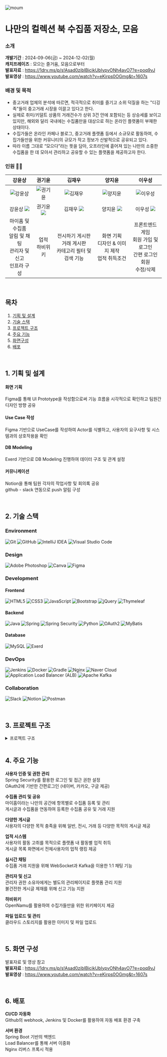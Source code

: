 ![moum](https://github.com/user-attachments/assets/b22aa708-e791-4c17-8151-27edb7f4dd58)
# 나만의 컬렉션 북 수집품 저장소, 모음

### 소개
**개발기간** : 2024-09-06(금) ~ 2024-12-02(월)  
**캐치프레이즈** : 모으는 즐거움, 모음으로부터  
**발표자료** : https://1drv.ms/p/s!Asad0zibIBicikUbIypvONh4avO7?e=poq9vJ  
**발표영상** : https://www.youtube.com/watch?v=eKirps0OGmg&t=1607s


### 배경 및 목적
- 중고거래 업체의 분석에 따르면, 적극적으로 취미를 즐기고 소위 덕질을 하는 "디깅족"들이 중고거래 시장을 이끌고 있다고 한다.
- 실제로 취미/키덜트 상품의 거래건수가 상위 3건 안에 포함되는 등 상승세를 보이고 있지만, 해외와 달리 국내에는 수집품만을 대상으로 하는 온라인 플랫폼이 부재한 상태이다.
- 수집가들은 온라인 카페나 블로그, 중고거래 플랫폼 등에서 소규모로 활동하여, 수집가들만을 위한 커뮤니티의 규모가 작고 정보가 산발적으로 공유되고 있다.
- 따라 이름 그대로 “모으다”라는 뜻을 담아, 오프라인에 흩어져 있는 나만의 소중한 수집품을 한 데 모아서 관리하고 공유할 수 있는 플랫폼을 제공하고자 한다.



### 인원 🧑‍🎓

|강윤상|권기윤|김재우|양지윤|이우성|
|:---:|:---:|:---:|:---:|:---:|
|![강윤상](https://github.com/user-attachments/assets/6545033e-b5ca-49e3-ac4e-bd46232b8feb)|![권기윤](https://github.com/user-attachments/assets/44cb38ac-a51e-4c7c-89be-1798e21a0fa0)|![김재우](https://github.com/user-attachments/assets/e6de6fba-b6fa-4890-9e36-06464fd350c1)|![양지윤](https://github.com/user-attachments/assets/1becc7c8-be23-40cd-8479-0d2b9d37af42)|![이우성](https://github.com/user-attachments/assets/c34adb34-6b89-4a62-8299-ecb5b352fa93)|
|강윤상 [<img src="https://img.shields.io/badge/GitHub-181717?style=flat-square&logo=GitHub&logoColor=white"/>](https://github.com/chocolithm)|권기윤 [<img src="https://img.shields.io/badge/GitHub-181717?style=flat-square&logo=GitHub&logoColor=white"/>](https://github.com/Homez96)|김재우 [<img src="https://img.shields.io/badge/GitHub-181717?style=flat-square&logo=GitHub&logoColor=white"/>](https://github.com/stereokim123)|양지윤 [<img src="https://img.shields.io/badge/GitHub-181717?style=flat-square&logo=GitHub&logoColor=white"/>](https://github.com/j1yunn)|이우성 [<img src="https://img.shields.io/badge/GitHub-181717?style=flat-square&logo=GitHub&logoColor=white"/>](https://github.com/Nari-Lee)
|마이홈 및 수집품<br>알림 및 채팅<br>관리자 및 신고<br> 인프라 구성|업적<br>하비위키|전시하기 게시판<br>거래 게시판 <br>카테고리 필터 및 검색 기능|화면 기획<br>디자인 & 이미지 제작<br>업적 취득조건|프론트엔드<br>게임<br>회원 가입 및 로그인<br>간편 로그인 회원<br>수정/삭제|


<br>

## 목차
1. [기획 및 설계](#1-기획-및-설계)
2. [기술 스택](#2-기술-스택)
3. [프로젝트 구조](#3-프로젝트-구조)
4. [주요 기능](#4-주요-기능)
5. [화면구성](#5-화면-구성)
6. [배포](#6-배포)

  
<br>

## 1. 기획 및 설계
#### 화면 기획
Figma를 통해 UI Prototype을 작성함으로써 기능 흐름을 시각적으로 확인하고 팀원간 디자인 방향 공유
#### Use Case 작성
Figma 기반으로 UseCase를 작성하여 Actor를 식별하고, 사용자의 요구사항 및 시스템과의 상호작용을 확인
#### DB Modeling
Exerd 기반으로 DB Modeling 진행하여 데이터 구조 및 관계 설정
#### 커뮤니케이션
Notion을 통해 팀원 각자의 작업사항 및 회의록 공유<br>
github - slack 연동으로 push 알림 구성


<br>

## 2. 기술 스택

### Environment
![Git](https://img.shields.io/badge/git-%23F05033.svg?style=for-the-badge&logo=git&logoColor=white)
![GitHub](https://img.shields.io/badge/github-%23121011.svg?style=for-the-badge&logo=github&logoColor=white)
![IntelliJ IDEA](https://img.shields.io/badge/IntelliJIDEA-000000.svg?style=for-the-badge&logo=intellij-idea&logoColor=white)
![Visual Studio Code](https://img.shields.io/badge/Visual%20Studio%20Code-0078d7.svg?style=for-the-badge&logo=visual-studio-code&logoColor=white)

### Design
![Adobe Photoshop](https://img.shields.io/badge/adobe%20photoshop-%2331A8FF.svg?style=for-the-badge&logo=adobe%20photoshop&logoColor=white)
![Canva](https://img.shields.io/badge/Canva-%2300C4CC.svg?style=for-the-badge&logo=Canva&logoColor=white)
![Figma](https://img.shields.io/badge/figma-%23F24E1E.svg?style=for-the-badge&logo=figma&logoColor=white)

### Development
#### Frontend
![HTML5](https://img.shields.io/badge/html5-%23E34F26.svg?style=for-the-badge&logo=html5&logoColor=white)
![CSS3](https://img.shields.io/badge/css3-%231572B6.svg?style=for-the-badge&logo=css3&logoColor=white)
![JavaScript](https://img.shields.io/badge/javascript-%23323330.svg?style=for-the-badge&logo=javascript&logoColor=%23F7DF1E)
![Bootstrap](https://img.shields.io/badge/bootstrap-%238511FA.svg?style=for-the-badge&logo=bootstrap&logoColor=white)
![jQuery](https://img.shields.io/badge/jquery-%230769AD.svg?style=for-the-badge&logo=jquery&logoColor=white)
![Thymeleaf](https://img.shields.io/badge/Thymeleaf-%23005C0F.svg?style=for-the-badge&logo=Thymeleaf&logoColor=white)

#### Backend
![Java](https://img.shields.io/badge/java-%23ED8B00.svg?style=for-the-badge&logo=openjdk&logoColor=white)
![Spring](https://img.shields.io/badge/spring-%236DB33F.svg?style=for-the-badge&logo=spring&logoColor=white)
![Spring Security](https://img.shields.io/badge/spring%20security-6DB33F?style=for-the-badge&logo=spring&logoColor=white)
![Python](https://img.shields.io/badge/python-3776AB?style=for-the-badge&logo=python&logoColor=white)
![OAuth2](https://img.shields.io/badge/OAuth2-%230092FE.svg?style=for-the-badge&logo=oauth&logoColor=white)
![MyBatis](https://img.shields.io/badge/mybatis-ED8B00?style=for-the-badge&logo=mybatis&logoColor=white)

#### Database
![MySQL](https://img.shields.io/badge/mysql-4479A1.svg?style=for-the-badge&logo=mysql&logoColor=white)
![Exerd](https://img.shields.io/badge/Exerd-%230055CC.svg?style=for-the-badge&logoColor=white)

### DevOps
![Jenkins](https://img.shields.io/badge/jenkins-%232C5263.svg?style=for-the-badge&logo=jenkins&logoColor=white)
![Docker](https://img.shields.io/badge/docker-%230db7ed.svg?style=for-the-badge&logo=docker&logoColor=white)
![Gradle](https://img.shields.io/badge/Gradle-02303A.svg?style=for-the-badge&logo=Gradle&logoColor=white)
![Nginx](https://img.shields.io/badge/nginx-%23009639.svg?style=for-the-badge&logo=nginx&logoColor=white)
![Naver Cloud](https://img.shields.io/badge/Naver%20Cloud-%2300C73C.svg?style=for-the-badge&logo=naver&logoColor=white)
![Application Load Balancer (ALB)](https://img.shields.io/badge/ALB-232F3E?style=for-the-badge&logo=amazonaws&logoColor=white)
![Apache Kafka](https://img.shields.io/badge/Apache%20Kafka-000?style=for-the-badge&logo=apachekafka)

### Collaboration
![Slack](https://img.shields.io/badge/Slack-4A154B?style=for-the-badge&logo=slack&logoColor=white)
![Notion](https://img.shields.io/badge/Notion-%23000000.svg?style=for-the-badge&logo=notion&logoColor=white)
![Postman](https://img.shields.io/badge/Postman-FF6C37?style=for-the-badge&logo=postman&logoColor=white)


<br>

## 3. 프로젝트 구조
<details>
  <summary>프로젝트 구조</summary>
  <pre>
  📦main
  ┣ 📂java
  ┃ ┣ 📂moum
  ┃ ┃ ┣ 📂project
  ┃ ┃ ┃ ┣ 📂config
  ┃ ┃ ┃ ┃ ┣ 📜CustomUserDetails.java
  ┃ ┃ ┃ ┃ ┣ 📜MailConfig.java
  ┃ ┃ ┃ ┃ ┣ 📜MyBatisConfig.java
  ┃ ┃ ┃ ┃ ┣ 📜SecurityConfig.java
  ┃ ┃ ┃ ┃ ┗ 📜WebSocketConfig.java
  ┃ ┃ ┃ ┣ 📂controller
  ┃ ┃ ┃ ┃ ┣ 📜AchievementController.java
  ┃ ┃ ┃ ┃ ┣ 📜AdminController.java
  ┃ ┃ ┃ ┃ ┣ 📜AlertController.java
  ┃ ┃ ┃ ┃ ┣ 📜AuthController.java
  ┃ ┃ ┃ ┃ ┣ 📜BoardController.java
  ┃ ┃ ┃ ┃ ┣ 📜ChatController.java
  ┃ ┃ ┃ ┃ ┣ 📜CollectionController.java
  ┃ ┃ ┃ ┃ ┣ 📜CommentController.java
  ┃ ┃ ┃ ┃ ┣ 📜ErrorController.java
  ┃ ┃ ┃ ┃ ┣ 📜HomeController.java
  ┃ ┃ ┃ ┃ ┣ 📜LikesController.java
  ┃ ┃ ┃ ┃ ┣ 📜MailController.java
  ┃ ┃ ┃ ┃ ┣ 📜ReportController.java
  ┃ ┃ ┃ ┃ ┣ 📜SocketController.java
  ┃ ┃ ┃ ┃ ┗ 📜UserController.java
  ┃ ┃ ┃ ┣ 📂dao
  ┃ ┃ ┃ ┃ ┣ 📜AchievementDao.java
  ┃ ┃ ┃ ┃ ┣ 📜AlertDao.java
  ┃ ┃ ┃ ┃ ┣ 📜BoardDao.java
  ┃ ┃ ┃ ┃ ┣ 📜ChatDao.java
  ┃ ┃ ┃ ┃ ┣ 📜CollectionCategoryDao.java
  ┃ ┃ ┃ ┃ ┣ 📜CollectionDao.java
  ┃ ┃ ┃ ┃ ┣ 📜CollectionStatusDao.java
  ┃ ┃ ┃ ┃ ┣ 📜CommentDao.java
  ┃ ┃ ┃ ┃ ┣ 📜LikesDao.java
  ┃ ┃ ┃ ┃ ┣ 📜ReportDao.java
  ┃ ┃ ┃ ┃ ┣ 📜UserDao.java
  ┃ ┃ ┃ ┃ ┗ 📜UserSnsDao.java
  ┃ ┃ ┃ ┣ 📂dto
  ┃ ┃ ┃ ┃ ┗ 📜MailDTO.java
  ┃ ┃ ┃ ┣ 📂paging
  ┃ ┃ ┃ ┃ ┗ 📜RequestList.java
  ┃ ┃ ┃ ┣ 📂service
  ┃ ┃ ┃ ┃ ┣ 📜AchievementService.java
  ┃ ┃ ┃ ┃ ┣ 📜AlertService.java
  ┃ ┃ ┃ ┃ ┣ 📜BoardService.java
  ┃ ┃ ┃ ┃ ┣ 📜ChatKafkaConsumer.java
  ┃ ┃ ┃ ┃ ┣ 📜ChatKafkaProducer.java
  ┃ ┃ ┃ ┃ ┣ 📜ChatService.java
  ┃ ┃ ┃ ┃ ┣ 📜CollectionCategoryService.java
  ┃ ┃ ┃ ┃ ┣ 📜CollectionService.java
  ┃ ┃ ┃ ┃ ┣ 📜CollectionStatusService.java
  ┃ ┃ ┃ ┃ ┣ 📜CommentService.java
  ┃ ┃ ┃ ┃ ┣ 📜CustomOAuth2UserService.java
  ┃ ┃ ┃ ┃ ┣ 📜CustomUserDetailsService.java
  ┃ ┃ ┃ ┃ ┣ 📜DefaultAchievementService.java
  ┃ ┃ ┃ ┃ ┣ 📜DefaultAlertService.java
  ┃ ┃ ┃ ┃ ┣ 📜DefaultBoardService.java
  ┃ ┃ ┃ ┃ ┣ 📜DefaultChatService.java
  ┃ ┃ ┃ ┃ ┣ 📜DefaultCollectionCategoryService.java
  ┃ ┃ ┃ ┃ ┣ 📜DefaultCollectionService.java
  ┃ ┃ ┃ ┃ ┣ 📜DefaultCollectionStatusService.java
  ┃ ┃ ┃ ┃ ┣ 📜DefaultLikesService.java
  ┃ ┃ ┃ ┃ ┣ 📜DefaultReportService.java
  ┃ ┃ ┃ ┃ ┣ 📜DefaultUserService.java
  ┃ ┃ ┃ ┃ ┣ 📜KafkaToWebSocketService.java
  ┃ ┃ ┃ ┃ ┣ 📜LikesService.java
  ┃ ┃ ┃ ┃ ┣ 📜MailService.java
  ┃ ┃ ┃ ┃ ┣ 📜NcpObjectStorageService.java
  ┃ ┃ ┃ ┃ ┣ 📜OAuth2Service.java
  ┃ ┃ ┃ ┃ ┣ 📜ReportService.java
  ┃ ┃ ┃ ┃ ┣ 📜StorageService.java
  ┃ ┃ ┃ ┃ ┗ 📜UserService.java
  ┃ ┃ ┃ ┣ 📂vo
  ┃ ┃ ┃ ┃ ┣ 📜Achievement.java
  ┃ ┃ ┃ ┃ ┣ 📜Alert.java
  ┃ ┃ ┃ ┃ ┣ 📜AttachedFile.java
  ┃ ┃ ┃ ┃ ┣ 📜Board.java
  ┃ ┃ ┃ ┃ ┣ 📜Chat.java
  ┃ ┃ ┃ ┃ ┣ 📜Chatroom.java
  ┃ ┃ ┃ ┃ ┣ 📜Collection.java
  ┃ ┃ ┃ ┃ ┣ 📜CollectionStatus.java
  ┃ ┃ ┃ ┃ ┣ 📜CommentRequest.java
  ┃ ┃ ┃ ┃ ┣ 📜CommentResponse.java
  ┃ ┃ ┃ ┃ ┣ 📜Likes.java
  ┃ ┃ ┃ ┃ ┣ 📜Maincategory.java
  ┃ ┃ ┃ ┃ ┣ 📜Report.java
  ┃ ┃ ┃ ┃ ┣ 📜ReportCategory.java
  ┃ ┃ ┃ ┃ ┣ 📜ReportResultCategory.java
  ┃ ┃ ┃ ┃ ┣ 📜Subcategory.java
  ┃ ┃ ┃ ┃ ┣ 📜User.java
  ┃ ┃ ┃ ┃ ┗ 📜User_SNS.java
  ┃ ┃ ┃ ┗ 📜MoumApplication.java
  ┣ 📂resources
  ┃ ┣ 📂config
  ┃ ┃ ┣ 📜mail.properties
  ┃ ┃ ┣ 📜ncp.properties
  ┃ ┣ 📂moum
  ┃ ┃ ┣ 📂project
  ┃ ┃ ┃ ┣ 📂dao
  ┃ ┃ ┃ ┃ ┣ 📜AchievementDao.xml
  ┃ ┃ ┃ ┃ ┣ 📜AlertDao.xml
  ┃ ┃ ┃ ┃ ┣ 📜BoardDao.xml
  ┃ ┃ ┃ ┃ ┣ 📜ChatDao.xml
  ┃ ┃ ┃ ┃ ┣ 📜CollectionCategoryDao.xml
  ┃ ┃ ┃ ┃ ┣ 📜CollectionDao.xml
  ┃ ┃ ┃ ┃ ┣ 📜CollectionStatusDao.xml
  ┃ ┃ ┃ ┃ ┣ 📜CommentDao.xml
  ┃ ┃ ┃ ┃ ┣ 📜LikesDao.xml
  ┃ ┃ ┃ ┃ ┣ 📜ReportDao.xml
  ┃ ┃ ┃ ┃ ┣ 📜UserDao.xml
  ┃ ┃ ┃ ┃ ┗ 📜UserSnsDao.xml
  ┃ ┣ 📂static
  ┃ ┃ ┣ 📂css
  ┃ ┃ ┣ 📂images
  ┃ ┃ ┃ ┣ 📂achievement
  ┃ ┃ ┃ ┣ 📂board
  ┃ ┃ ┃ ┣ 📂collections
  ┃ ┃ ┃ ┣ 📂common
  ┃ ┃ ┃ ┣ 📂common2
  ┃ ┃ ┃ ┣ 📂main
  ┃ ┃ ┃ ┣ 📂post
  ┃ ┃ ┃ ┣ 📂user
  ┃ ┃ ┣ 📂js
  ┃ ┃ ┣ 📜favicon.ico
  ┃ ┃ ┗ 📜index.html
  ┃ ┣ 📂templates
  ┃ ┃ ┣ 📂achievement
  ┃ ┃ ┣ 📂admin
  ┃ ┃ ┣ 📂auth
  ┃ ┃ ┣ 📂board
  ┃ ┃ ┣ 📂collection
  ┃ ┃ ┣ 📂report
  ┃ ┃ ┣ 📂user
  ┃ ┃ ┣ 📜error.html
  ┃ ┃ ┣ 📜footer.html
  ┃ ┃ ┣ 📜header.html
  ┃ ┃ ┣ 📜home.html
  ┃ ┃ ┣ 📜index.html
  ┃ ┃ ┣ 📜myhome.html
  ┃ ┃ ┣ 📜ranking.html
  ┃ ┃ ┗ 📜test.html
  ┃ ┣ 📜application-dev.yml
  ┃ ┣ 📜application-local.yml
  ┃ ┣ 📜application-prod.yml
  ┃ ┗ 📜application.yml
  </pre>
</details>


<br>

## 4. 주요 기능

**사용자 인증 및 권한 관리**  
Spring Security를 활용한 로그인 및 접근 권한 설정  
OAuth2에 기반한 간편로그인 (네이버, 카카오, 구글 제공)

**수집품 관리 및 공유**  
마이홈이라는 나만의 공간에 항목별로 수집품 등록 및 관리  
게시글과 수집품을 연동하여 등록한 수집품 공유 및 거래 지원

**다양한 게시글**  
사용자의 다양한 목적 충족을 위해 일반, 전시, 거래 등 다양한 목적의 게시글 제공

**업적 시스템**  
사용자의 활동 고취를 목적으로 플랫폼 내 활동별 업적 취득  
게시글 목록 화면에서 전체사용자의 업적 랭킹 제공

**실시간 채팅**  
수집품 거래 지원을 위해 WebSocket과 Kafka을 이용한 1:1 채팅 기능

**관리자 및 신고**  
관리자 권한 소유자에게는 별도의 관리페이지로 플랫폼 관리 지원  
불건전한 게시글 제재를 위해 신고 기능 지원

**하비위키**  
OpenNamu를 활용하여 수집가들만을 위한 위키페이지 제공

**파일 업로드 및 관리**  
클라우드 스토리지를 활용한 이미지 및 파일 업로드

<br>

## 5. 화면 구성
발표자료 및 영상 참고  
**발표자료** : https://1drv.ms/p/s!Asad0zibIBicikUbIypvONh4avO7?e=poq9vJ  
**발표영상** : https://www.youtube.com/watch?v=eKirps0OGmg&t=1607s

<br>

## 6. 배포
**CI/CD 자동화**  
Github의 webhook, Jenkins 및 Docker를 활용하여 자동 배포 환경 구축

**서버 환경**  
Spring Boot 기반의 백엔드  
Load Balancer를 통해 서버 이중화  
Nginx 리버스 프록시 적용